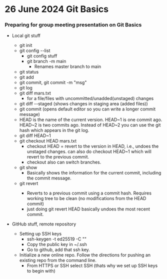 # 26 June 2024 Git Basics

### Preparing for group meeting presentation on Git Basics
- Local git stuff
    - git init
    - git config --list
        - git config stuff
        - git branch -m main
            - Renames master branch to main
    - git status
    - git add
    - git commit, git commit -m "msg"
    - git log
    - git diff mars.txt
        - for a file/files with uncommitted/unadded(unstaged) changes
    - git diff --staged (shows changes in staging area (added files))
    - git commit (opens default editor so you can write a longer commit message)
    - HEAD is the name of the current version. HEAD~1 is one commit ago. HEAD~2 is two commits ago. Instead of HEAD~2 you can use the git hash which appears in the git log.
    - git diff HEAD~1
    - git checkout HEAD mars.txt
        - checkout HEAD = revert to the version in HEAD, i.e., undoes the unstaged changes. can also do checkout HEAD~1 which will revert to the previous commit.
        - checkout also can switch branches.
    - git show
        - Basically shows the information for the current commit, including the commit message.
    - git revert <hash>
        - Reverts to a previous commit using a commit hash. Requires working tree to be clean (no modifications from the HEAD commit)
        - just doing git revert HEAD basically undoes the most recent commit.

- GitHub stuff, remote repository
    - Setting up SSH keys
        - ssh-keygen -t ed25519 -C "<email>"
        - Copy the public key in ~/.ssh
        - Go to github, add that ssh key.
    - Initialize a new online repo. Follow the directions for pushing an existing repo from the command line.
        - From HTTPS or SSH select SSH (thats why we set up SSH keys to begin with)